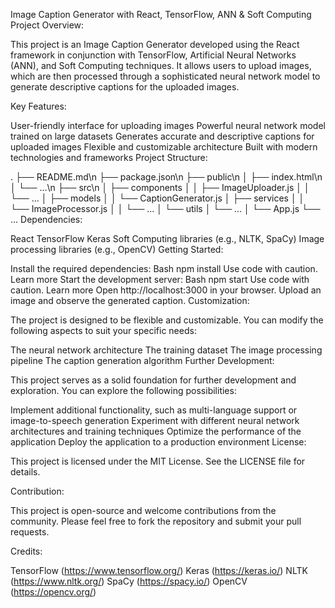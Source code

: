 
Image Caption Generator with React, TensorFlow, ANN & Soft Computing
Project Overview:

This project is an Image Caption Generator developed using the React framework in conjunction with TensorFlow, Artificial Neural Networks (ANN), and Soft Computing techniques. It allows users to upload images, which are then processed through a sophisticated neural network model to generate descriptive captions for the uploaded images.

Key Features:

User-friendly interface for uploading images
Powerful neural network model trained on large datasets
Generates accurate and descriptive captions for uploaded images
Flexible and customizable architecture
Built with modern technologies and frameworks
Project Structure:

.
├── README.md\n
├── package.json\n
├── public\n
│   ├── index.html\n
│   └── ...\n
├── src\n
│   ├── components
│   │   ├── ImageUploader.js
│   │   └── ...
│   ├── models
│   │   └── CaptionGenerator.js
│   ├── services
│   │   └── ImageProcessor.js
│   │   └── ...
│   └── utils
│       └── ...
│   └── App.js
└── ...
Dependencies:

React
TensorFlow
Keras
Soft Computing libraries (e.g., NLTK, SpaCy)
Image processing libraries (e.g., OpenCV)
Getting Started:

Install the required dependencies:
Bash
npm install
Use code with caution. Learn more
Start the development server:
Bash
npm start
Use code with caution. Learn more
Open http://localhost:3000 in your browser.
Upload an image and observe the generated caption.
Customization:

The project is designed to be flexible and customizable. You can modify the following aspects to suit your specific needs:

The neural network architecture
The training dataset
The image processing pipeline
The caption generation algorithm
Further Development:

This project serves as a solid foundation for further development and exploration. You can explore the following possibilities:

Implement additional functionality, such as multi-language support or image-to-speech generation
Experiment with different neural network architectures and training techniques
Optimize the performance of the application
Deploy the application to a production environment
License:

This project is licensed under the MIT License. See the LICENSE file for details.

Contribution:

This project is open-source and welcome contributions from the community. Please feel free to fork the repository and submit your pull requests.

Credits:

TensorFlow (https://www.tensorflow.org/)
Keras (https://keras.io/)
NLTK (https://www.nltk.org/)
SpaCy (https://spacy.io/)
OpenCV (https://opencv.org/)
